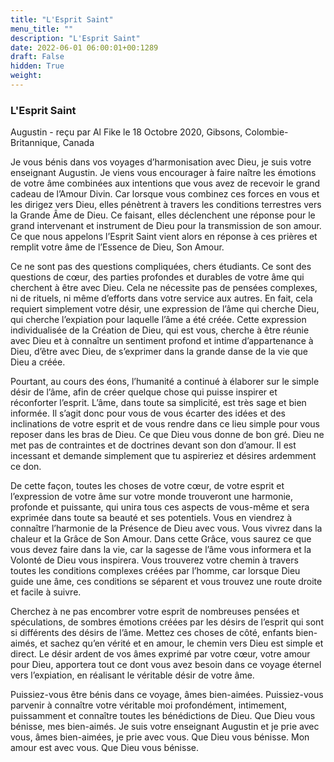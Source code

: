 ```yaml
---
title: "L'Esprit Saint"
menu_title: ""
description: "L'Esprit Saint"
date: 2022-06-01 06:00:01+00:1289
draft: False
hidden: True
weight:
---
```

### L'Esprit Saint

Augustin - reçu par Al Fike le 18 Octobre 2020, Gibsons, Colombie-Britannique, Canada

Je vous bénis dans vos voyages d’harmonisation avec Dieu, je suis votre enseignant Augustin. Je viens vous encourager à faire naître les émotions de votre âme combinées aux intentions que vous avez de recevoir le grand cadeau de l’Amour Divin. Car lorsque vous combinez ces forces en vous et les dirigez vers Dieu, elles pénètrent à travers les conditions terrestres vers la Grande Âme de Dieu. Ce faisant, elles déclenchent une réponse pour le grand intervenant et instrument de Dieu pour la transmission de son amour. Ce que nous appelons l’Esprit Saint vient alors en réponse à ces prières et remplit votre âme de l’Essence de Dieu, Son Amour.

Ce ne sont pas des questions compliquées, chers étudiants. Ce sont des questions de cœur, des parties profondes et durables de votre âme qui cherchent à être avec Dieu. Cela ne nécessite pas de pensées complexes, ni de rituels, ni même d’efforts dans votre service aux autres. En fait, cela requiert simplement votre désir, une expression de l’âme qui cherche Dieu, qui cherche l’expiation pour laquelle l’âme a été créée. Cette expression individualisée de la Création de Dieu, qui est vous, cherche à être réunie avec Dieu et à connaître un sentiment profond et intime d’appartenance à Dieu, d’être avec Dieu, de s’exprimer dans la grande danse de la vie que Dieu a créée.

Pourtant, au cours des éons, l’humanité a continué à élaborer sur le simple désir de l’âme, afin de créer quelque chose qui puisse inspirer et réconforter l’esprit. L’âme, dans toute sa simplicité, est très sage et bien informée. Il s’agit donc pour vous de vous écarter des idées et des inclinations de votre esprit et de vous rendre dans ce lieu simple pour vous reposer dans les bras de Dieu. Ce que Dieu vous donne de bon gré. Dieu ne met pas de contraintes et de doctrines devant son don d’amour. Il est incessant et demande simplement que tu aspireriez et désires ardemment ce don.

De cette façon, toutes les choses de votre cœur, de votre esprit et l’expression de votre âme sur votre monde trouveront une harmonie, profonde et puissante, qui unira tous ces aspects de vous-même et sera exprimée dans toute sa beauté et ses potentiels. Vous en viendrez à connaître l’harmonie de la Présence de Dieu avec vous. Vous vivrez dans la chaleur et la Grâce de Son Amour. Dans cette Grâce, vous saurez ce que vous devez faire dans la vie, car la sagesse de l’âme vous informera et la Volonté de Dieu vous inspirera. Vous trouverez votre chemin à travers toutes les conditions complexes créées par l’homme, car lorsque Dieu guide une âme, ces conditions se séparent et vous trouvez une route droite et facile à suivre.

Cherchez à ne pas encombrer votre esprit de nombreuses pensées et spéculations, de sombres émotions créées par les désirs de l’esprit qui sont si différents des désirs de l’âme. Mettez ces choses de côté, enfants bien-aimés, et sachez qu’en vérité et en amour, le chemin vers Dieu est simple et direct. Le désir ardent de vos âmes exprimé par votre cœur, votre amour pour Dieu, apportera tout ce dont vous avez besoin dans ce voyage éternel vers l’expiation, en réalisant le véritable désir de votre âme.

Puissiez-vous être bénis dans ce voyage, âmes bien-aimées. Puissiez-vous parvenir à connaître votre véritable moi profondément, intimement, puissamment et connaître toutes les bénédictions de Dieu. Que Dieu vous bénisse, mes bien-aimés. Je suis votre enseignant Augustin et je prie avec vous, âmes bien-aimées, je prie avec vous. Que Dieu vous bénisse. Mon amour est avec vous. Que Dieu vous bénisse.
